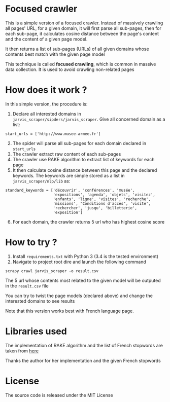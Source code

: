 # Focused crawler

This is a simple version of a focused crawler. Instead of massively crawling all pages' URL, for a given domain, it will first parse all sub-pages, then for each sub-page, it calculates cosine distance between the page's content and the content of a given page model.

It then returns a list of sub-pages (URLs) of all given domains whose contents best match with the given page model

This technique is called **focused crawling**, which is common in massive data collection. It is used to avoid crawling non-related pages

# How does it work ?

In this simple version, the procedure is:
1. Declare all interested domains in `jarvis_scraper/sipders/jarvis_scraper`. Give all concerned domain as a list:
```
start_urls = ['http://www.musee-armee.fr']
```

2. The spider will parse all sub-pages for each domain declared in `start_urls`
3. The crawler extract raw content of each sub-pages
4. The crawler use RAKE algorithm to extract list of keywords for each page
5. It then calculate cosine distance between this page and the declared keywords. The keywords are simple stored as a list in `jarvis_scraper/nlp/lib` as:
```
standard_keywords = ['découvrir', 'conférences', 'musée',
                     'expositions', 'agenda', 'objets', 'visitez',
                     'enfants', 'ligne', 'visites', 'recherche',
                     'missions', "Conditions d'accès", 'visite',
                     'rechercher', 'jusqu', 'billetterie',
                     'exposition']
```
6. For each domain, the crawler returns 5 url who has highest cosine score

# How to try ?

1. Install `requirements.txt` with Python 3 (3.4 is the tested environment)
2. Navigate to project root dire and launch the following command
```
scrapy crawl jarvis_scraper -o result.csv
```

The 5 url whose contents most related to the given model will be outputed in the `result.csv` file

You can try to twist the page models (declared above) and change the interested domains to see results

Note that this version works best with French language page.

# Libraries used

The implementation of RAKE algorithm and the list of French stopwords are taken from [here](https://github.com/zelandiya/RAKE-tutorial)

Thanks the author for her implementation and the given French stopwords
# License
The source code is released under the MIT License
